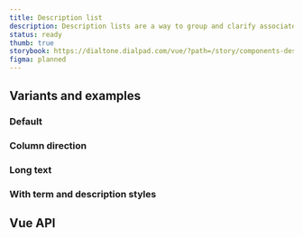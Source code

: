 ```yaml
---
title: Description list
description: Description lists are a way to group and clarify associated ideas. They are notably useful when outlining and explaining terms, like those in a glossary.
status: ready
thumb: true
storybook: https://dialtone.dialpad.com/vue/?path=/story/components-description-list--default
figma: planned
---
```


<code-well-header>
  <div class="d-w332">
    <dt-description-list
      gap="400"
      :items="items"
      direction="row"
    />
  </div>
</code-well-header>

## Variants and examples

### Default

<code-well-header>
  <div class="d-w332">
    <dt-description-list
      ref="exampleDefault"
      gap="400"
      :items="items"
      direction="row"
    />
  </div>
</code-well-header>

<code-example-tabs
:htmlCode="() => $refs.exampleDefault"
vueCode='
<dt-description-list
  ref="descriptionList"
  gap="400"
  :items="items"
  direction="row"
/>
'
/>

### Column direction

<code-well-header>
  <div class="d-w332">
    <dt-description-list
      ref="exampleColumn"
      gap="400"
      :items="items"
      direction="column"
    />
  </div>
</code-well-header>

<code-example-tabs
:htmlCode="() => $refs.exampleColumn"
vueCode='
<dt-description-list
  gap="400"
  :items="items"
  direction="column"
/>
'
/>

### Long text

<code-well-header>
  <div class="d-w332">
    <dt-description-list
      ref="exampleLongText"
      gap="400"
      :items="longTextItems"
      direction="row"
    />
  </div>
</code-well-header>

<code-example-tabs
:htmlCode="() => $refs.exampleLongText"
vueCode='
<dt-description-list
  gap="400"
  :items="longTextItems"
  direction="row"
/>
'
/>

### With term and description styles

<code-well-header>
  <div class="d-w332">
    <dt-description-list
      ref="exampleWithStyles"
      gap="400"
      :items="items"
      direction="row"
      :termClass="['d-fw-bold', 'd-fc-purple-400']"
      :descriptionClass="['d-fw-medium', 'd-fc-disabled']"
    />
  </div>
</code-well-header>

<code-example-tabs
:htmlCode="() => $refs.exampleWithStyles"
vueCode='
<dt-description-list
  gap="400"
  :items="items"
  direction="row"
  :termClass="[`d-fw-bold`, `d-fc-purple-400`]"
  :descriptionClass="[`d-fw-medium`, `d-fc-disabled`]"
/>
'
/>

## Vue API

<component-vue-api component-name="descriptionlist" />

<script setup>
const items = [
  {
    term: 'Local time',
    description: '10:36 AM (PST)',
  },
  {
    term: 'Dialpad',
    description: '(985) 241-8617',
  },
  {
    term: 'work',
    description: '+1 604-900-7909',
  },
  {
    term: 'email',
    description: 'jackeline.na@dialpad.com',
  },
];

const longTextItems = [
  {
    term: 'Customer Intent',
    description: `Lorem ipsum dolor sit amet, consectetur adipiscing elit,
    sed do eiusmod tempor incididunt ut labore et dolore magna aliqua.
    Ut enim ad minim veniam, quis nostrud exercitation ullamco laboris nisi ut aliquip ex ea commodo consequat.`,
  },
  {
    term: 'Three word term',
    description: ` Duis aute irure dolor in reprehenderit in voluptate velit
    esse cillum dolore eu fugiat nulla pariatur. Excepteur sint occaecat
    cupidatat non proident, sunt in culpa qui officia deserunt mollit anim id est laborum.`,
  },
];
</script>
